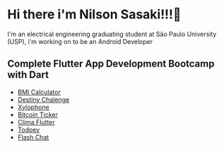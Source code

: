 # Hi there i'm Nilson Sasaki!!!👋

I'm an electrical engineering graduating student at São Paulo University (USP), i'm working on to be an Android Developer  

## Complete Flutter App Development Bootcamp with Dart

- [BMI Calculator](https://github.com/nilsonsasaki/bmi-calculator-flutter)
- [Destiny Chalenge](https://github.com/nilsonsasaki/destini-challenge-starting)
- [Xylophone](https://github.com/nilsonsasaki/xylophone-flutter)
- [Bitcoin Ticker](https://github.com/nilsonsasaki/bitcoin-ticker-flutter)
- [Clima Flutter](https://github.com/nilsonsasaki/Clima-Flutter)
- [Todoey](https://github.com/nilsonsasaki/todoey_flutter)
- [Flash Chat](https://github.com/nilsonsasaki/flash-chat-flutter)
<!--
**nilsonsasaki/nilsonsasaki** is a ✨ _special_ ✨ repository because its `README.md` (this file) appears on your GitHub profile.

Here are some ideas to get you started:

- 🔭 I’m currently working on ...
- 🌱 I’m currently learning ...
- 👯 I’m looking to collaborate on ...
- 🤔 I’m looking for help with ...
- 💬 Ask me about ...
- 📫 How to reach me: ...
- 😄 Pronouns: ...
- ⚡ Fun fact: ...
-->
